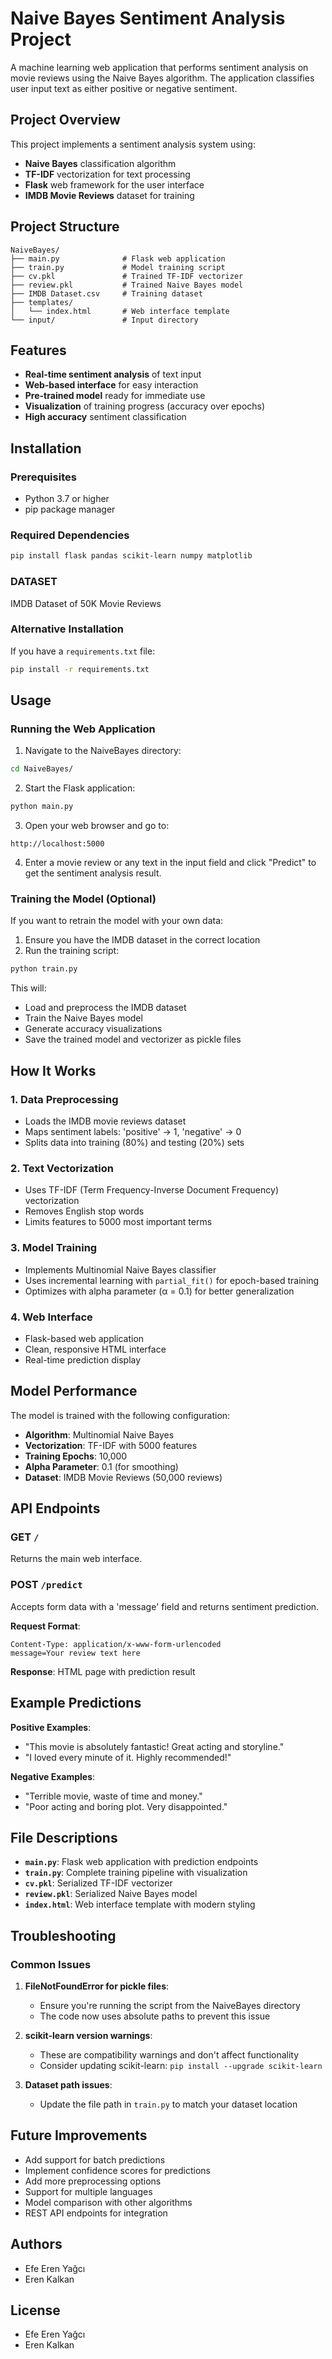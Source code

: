 # Naive Bayes Sentiment Analysis Project

A machine learning web application that performs sentiment analysis on movie reviews using the Naive Bayes algorithm. The application classifies user input text as either positive or negative sentiment.

## Project Overview

This project implements a sentiment analysis system using:
- **Naive Bayes** classification algorithm
- **TF-IDF** vectorization for text processing
- **Flask** web framework for the user interface
- **IMDB Movie Reviews** dataset for training

## Project Structure

```
NaiveBayes/
├── main.py              # Flask web application
├── train.py             # Model training script
├── cv.pkl               # Trained TF-IDF vectorizer
├── review.pkl           # Trained Naive Bayes model
├── IMDB Dataset.csv     # Training dataset
├── templates/
│   └── index.html       # Web interface template
└── input/               # Input directory
```

## Features

- **Real-time sentiment analysis** of text input
- **Web-based interface** for easy interaction
- **Pre-trained model** ready for immediate use
- **Visualization** of training progress (accuracy over epochs)
- **High accuracy** sentiment classification

## Installation

### Prerequisites

- Python 3.7 or higher
- pip package manager

### Required Dependencies

```bash
pip install flask pandas scikit-learn numpy matplotlib
```
### DATASET
IMDB Dataset of 50K Movie Reviews

### Alternative Installation

If you have a `requirements.txt` file:
```bash
pip install -r requirements.txt
```

## Usage

### Running the Web Application

1. Navigate to the NaiveBayes directory:
```bash
cd NaiveBayes/
```

2. Start the Flask application:
```bash
python main.py
```

3. Open your web browser and go to:
```
http://localhost:5000
```

4. Enter a movie review or any text in the input field and click "Predict" to get the sentiment analysis result.

### Training the Model (Optional)

If you want to retrain the model with your own data:

1. Ensure you have the IMDB dataset in the correct location
2. Run the training script:
```bash
python train.py
```

This will:
- Load and preprocess the IMDB dataset
- Train the Naive Bayes model
- Generate accuracy visualizations
- Save the trained model and vectorizer as pickle files

## How It Works

### 1. Data Preprocessing
- Loads the IMDB movie reviews dataset
- Maps sentiment labels: 'positive' → 1, 'negative' → 0
- Splits data into training (80%) and testing (20%) sets

### 2. Text Vectorization
- Uses TF-IDF (Term Frequency-Inverse Document Frequency) vectorization
- Removes English stop words
- Limits features to 5000 most important terms

### 3. Model Training
- Implements Multinomial Naive Bayes classifier
- Uses incremental learning with `partial_fit()` for epoch-based training
- Optimizes with alpha parameter (α = 0.1) for better generalization

### 4. Web Interface
- Flask-based web application
- Clean, responsive HTML interface
- Real-time prediction display

## Model Performance

The model is trained with the following configuration:
- **Algorithm**: Multinomial Naive Bayes
- **Vectorization**: TF-IDF with 5000 features
- **Training Epochs**: 10,000
- **Alpha Parameter**: 0.1 (for smoothing)
- **Dataset**: IMDB Movie Reviews (50,000 reviews)

## API Endpoints

### GET `/`
Returns the main web interface.

### POST `/predict`
Accepts form data with a 'message' field and returns sentiment prediction.

**Request Format**:
```
Content-Type: application/x-www-form-urlencoded
message=Your review text here
```

**Response**: HTML page with prediction result

## Example Predictions

**Positive Examples**:
- "This movie is absolutely fantastic! Great acting and storyline."
- "I loved every minute of it. Highly recommended!"

**Negative Examples**:
- "Terrible movie, waste of time and money."
- "Poor acting and boring plot. Very disappointed."

## File Descriptions

- **`main.py`**: Flask web application with prediction endpoints
- **`train.py`**: Complete training pipeline with visualization
- **`cv.pkl`**: Serialized TF-IDF vectorizer
- **`review.pkl`**: Serialized Naive Bayes model
- **`index.html`**: Web interface template with modern styling

## Troubleshooting

### Common Issues

1. **FileNotFoundError for pickle files**:
   - Ensure you're running the script from the NaiveBayes directory
   - The code now uses absolute paths to prevent this issue

2. **scikit-learn version warnings**:
   - These are compatibility warnings and don't affect functionality
   - Consider updating scikit-learn: `pip install --upgrade scikit-learn`

3. **Dataset path issues**:
   - Update the file path in `train.py` to match your dataset location

## Future Improvements

- Add support for batch predictions
- Implement confidence scores for predictions
- Add more preprocessing options
- Support for multiple languages
- Model comparison with other algorithms
- REST API endpoints for integration

## Authors

- Efe Eren Yağcı
- Eren Kalkan

## License
- Efe Eren Yağcı
- Eren Kalkan
